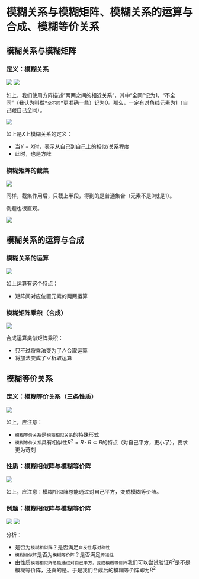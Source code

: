 # 模糊关系与模糊矩阵、模糊关系的运算与合成、模糊等价关系
## 模糊关系与模糊矩阵
### 定义：模糊关系
![](../images/040301.png)
![](../images/040302.png)

如上，我们使用方阵描述“两两之间的相近关系”，其中“全同”记为1，“不全同”（我认为叫做`“全不同”`更准确一些）记为0。那么，一定有对角线元素为1（自己跟自己全同）。

![](../images/040303.png)

如上是$X$上模糊关系的定义：
- 当$Y=X$时，表示从自己到自己上的相似/关系程度
- 此时，也是方阵

### 模糊矩阵的截集
![](../images/040304.png)

同样，截集作用后，只截上半段，得到的是普通集合（元素不是0就是1）。

例题也很直观。

![](../images/040305.png)

## 模糊关系的运算与合成
### 模糊关系的运算
![](../images/040306.png)

如上运算有这个特点：
- 矩阵间对应位置元素的两两运算

### 模糊矩阵乘积（合成）
![](../images/040307.png)

合成运算类似矩阵乘积：
- 只不过将乘法变为了$\wedge$合取运算
- 将加法变成了$\vee$析取运算

## 模糊等价关系
### 定义：模糊等价关系（三条性质）
![](../images/040308.png)

如上，应注意：
- `模糊等价关系`是`模糊相似关系`的特殊形式
- `模糊等价关系`具有相似性$R^2 = R \cdot R \subset R$的特点（对自己平方，更小了），要求更为苛刻

### 性质：模糊相似阵与模糊等价阵
![](../images/040309.png)

如上，应注意：模糊相似阵总能通过对自己平方，变成模糊等价阵。

### 例题：模糊相似阵与模糊等价阵
![](../images/040310.png)
![](../images/040311.png)

分析：
- 是否为`模糊相似阵`？是否满足`自反性`与`对称性`
- `模糊相似阵`是否为`模糊等价阵`？是否满足`传递性`
- 由性质`模糊相似阵总能通过对自己平方，变成模糊等价阵`我们可以尝试验证$R^2$是不是模糊等价阵，还真的是。于是我们合成后的模糊等价阵即为$R^2$
